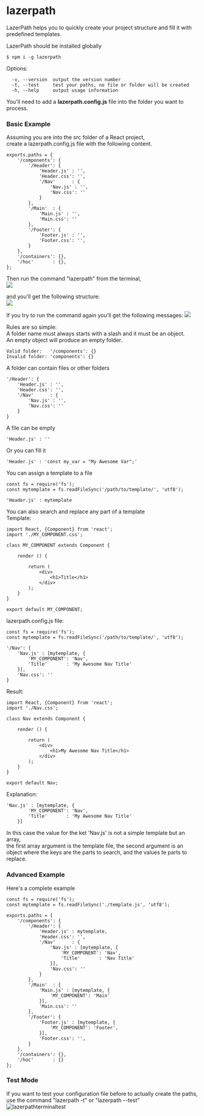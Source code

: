 # lazerpath
LazerPath helps you to quickly create your project structure and fill it with predefined templates.

LazerPath should be installed globally
```
$ npm i -g lazerpath
```

Options:
```
  -v, --version  output the version number
  -t, --test     test your paths, no file or folder will be created
  -h, --help     output usage information
```


You'll need to add a **lazerpath.config.js** file into the folder you want to process.

### Basic Example  

Assuming you are into the src folder of a React project,  
create a lazerpath.config.js file with the following content.
```
exports.paths = {
    '/components': {
        '/Header': {
            'Header.js' : '',
            'Header.css': '',
            '/Nav'      : {
                'Nav.js' : '',
                'Nav.css': ''
            }
        },
        '/Main'  : {
            'Main.js' : '',
            'Main.css': ''
        },
        '/Footer': {
            'Footer.js' : '',
            'Footer.css': '',
        }
    },
    '/containers': {},
    '/hoc'       : {},
};
```
Then run the command "lazerpath" from the terminal,  
![](https://boardvsgame.com/lazerpath/terminal.png)

and you'll get the following structure:  
![](https://boardvsgame.com/lazerpath/basicexample.png)

If you try to run the command again you'll get the following messages:
![](https://boardvsgame.com/lazerpath/alreadyexists.png)


  
Rules are so simple:  
A folder name must always starts with a slash and it must be an object.  
An empty object will produce an empty folder.

```
Valid folder:   '/components': {}
Invalid folder: 'components': {}
```

A folder can contain files or other folders
```
'/Header': {
    'Header.js' : '',
    'Header.css': '',
    '/Nav'      : {
        'Nav.js' : '',
        'Nav.css': ''
    }
}
```

A file can be empty
```
'Header.js' : ''
```

Or you can fill it
```
'Header.js' : 'const my_var = "My Awesome Var";'
```

You can assign a template to a file
```
const fs = require('fs');
const mytemplate = fs.readFileSync('/path/to/template/', 'utf8');

'Header.js' : mytemplate
```

You can also search and replace any part of a template  
Template:
```
import React, {Component} from 'react';
import './MY_COMPONENT.css';

class MY_COMPONENT extends Component {

    render () {
    
        return (
            <div>
                <h1>Title</h1>
            </div>
        );
    }
}

export default MY_COMPONENT;
```
lazerpath.config.js file:
```
const fs = require('fs');
const mytemplate = fs.readFileSync('/path/to/template/', 'utf8');

'/Nav': {
    'Nav.js' : [mytemplate, {
        'MY_COMPONENT': 'Nav',
        'Title'       : 'My Awesome Nav Title'
    }],
    'Nav.css': ''
}
```
Result:
```
import React, {Component} from 'react';
import './Nav.css';

class Nav extends Component {

    render () {
    
        return (
            <div>
                <h1>My Awesome Nav Title</h1>
            </div>
        );
    }
}

export default Nav;
```
Explanation:
```
'Nav.js' : [mytemplate, {
        'MY_COMPONENT': 'Nav',
        'Title'       : 'My Awesome Nav Title'
    }]
```
In this case the value for the ket 'Nav.js' is not a simple template but an array,  
the first array argument is the template file,
the second argument is an object where the keys are the parts to search, and the values te parts to replace.


### Advanced Example  
Here's a complete example

```
const fs = require('fs');
const mytemplate = fs.readFileSync('./template.js', 'utf8');

exports.paths = {
    '/components': {
        '/Header': {
            'Header.js' : mytemplate,
            'Header.css': '',
            '/Nav'      : {
                'Nav.js' : [mytemplate, {
                    'MY_COMPONENT': 'Nav',
                    'Title'       : 'Nav Title'
                }],
                'Nav.css': ''
            }
        },
        '/Main'  : {
            'Main.js' : [mytemplate, {
                'MY_COMPONENT': 'Main'
            }],
            'Main.css': ''
        },
        '/Footer': {
            'Footer.js' : [mytemplate, {
                'MY_COMPONENT': 'Footer',
            }],
            'Footer.css': '',
        }
    },
    '/containers': {},
    '/hoc'       : {}
};
```


### Test Mode
If you want to test your configuration file before to actually create the paths,  
use the command "lazerpath -t" or "lazerpath --test"   
![lazerpathterminaltest](https://boardvsgame.com/lazerpath/test.png)